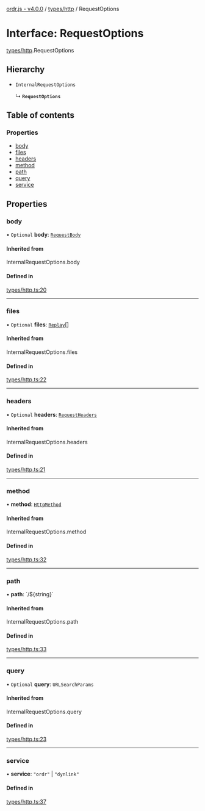 [ordr.js - v4.0.0](../README.md) / [types/http](../modules/types_http.md) / RequestOptions

# Interface: RequestOptions

[types/http](../modules/types_http.md).RequestOptions

## Hierarchy

- `InternalRequestOptions`

  ↳ **`RequestOptions`**

## Table of contents

### Properties

- [body](types_http.RequestOptions.md#body)
- [files](types_http.RequestOptions.md#files)
- [headers](types_http.RequestOptions.md#headers)
- [method](types_http.RequestOptions.md#method)
- [path](types_http.RequestOptions.md#path)
- [query](types_http.RequestOptions.md#query)
- [service](types_http.RequestOptions.md#service)

## Properties

### body

• `Optional` **body**: [`RequestBody`](../modules/types_http.md#requestbody)

#### Inherited from

InternalRequestOptions.body

#### Defined in

[types/http.ts:20](https://github.com/LockBlock-dev/ordr.js/blob/6ed11d0/src/types/http.ts#L20)

___

### files

• `Optional` **files**: [`Replay`](../modules/types_api.md#replay)[]

#### Inherited from

InternalRequestOptions.files

#### Defined in

[types/http.ts:22](https://github.com/LockBlock-dev/ordr.js/blob/6ed11d0/src/types/http.ts#L22)

___

### headers

• `Optional` **headers**: [`RequestHeaders`](../modules/types_http.md#requestheaders)

#### Inherited from

InternalRequestOptions.headers

#### Defined in

[types/http.ts:21](https://github.com/LockBlock-dev/ordr.js/blob/6ed11d0/src/types/http.ts#L21)

___

### method

• **method**: [`HttpMethod`](../enums/types_http.HttpMethod.md)

#### Inherited from

InternalRequestOptions.method

#### Defined in

[types/http.ts:32](https://github.com/LockBlock-dev/ordr.js/blob/6ed11d0/src/types/http.ts#L32)

___

### path

• **path**: \`/$\{string}\`

#### Inherited from

InternalRequestOptions.path

#### Defined in

[types/http.ts:33](https://github.com/LockBlock-dev/ordr.js/blob/6ed11d0/src/types/http.ts#L33)

___

### query

• `Optional` **query**: `URLSearchParams`

#### Inherited from

InternalRequestOptions.query

#### Defined in

[types/http.ts:23](https://github.com/LockBlock-dev/ordr.js/blob/6ed11d0/src/types/http.ts#L23)

___

### service

• **service**: ``"ordr"`` \| ``"dynlink"``

#### Defined in

[types/http.ts:37](https://github.com/LockBlock-dev/ordr.js/blob/6ed11d0/src/types/http.ts#L37)
